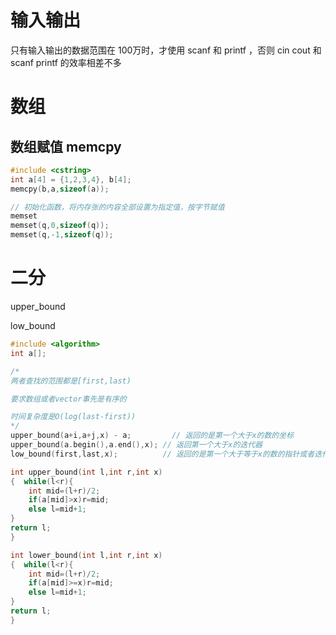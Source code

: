 # 输入输出

只有输入输出的数据范围在 100万时，才使用 scanf 和 printf ，否则 cin cout 和 scanf printf 的效率相差不多

# 数组

## 数组赋值 memcpy

```c++
#include <cstring>
int a[4] = {1,2,3,4}, b[4];
memcpy(b,a,sizeof(a));

// 初始化函数，将内存张的内容全部设置为指定值，按字节赋值
memset
memset(q,0,sizeof(q));
memset(q,-1,sizeof(q));
```

# 二分

upper_bound

low_bound

```c++
#include <algorithm>
int a[];

/*
两者查找的范围都是[first,last)

要求数组或者vector事先是有序的

时间复杂度是O(log(last-first))
*/
upper_bound(a+i,a+j,x) - a;         // 返回的是第一个大于x的数的坐标
upper_bound(a.begin(),a.end(),x); // 返回第一个大于x的迭代器
low_bound(first,last,x); 		  // 返回的是第一个大于等于x的数的指针或者迭代器

int upper_bound(int l,int r,int x)
{  while(l<r){
	int mid=(l+r)/2;
	if(a[mid]>x)r=mid;
	else l=mid+1;
}
return l;
}

int lower_bound(int l,int r,int x)
{  while(l<r){
	int mid=(l+r)/2;
	if(a[mid]>=x)r=mid;
	else l=mid+1;
}
return l;
}
```


